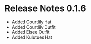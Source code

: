 ﻿# Release Notes 0.1.6

- Added Courtlily Hat
- Added Courtlily Outfit 
- Added Elsee Outfit
- Added Kulutues Hat